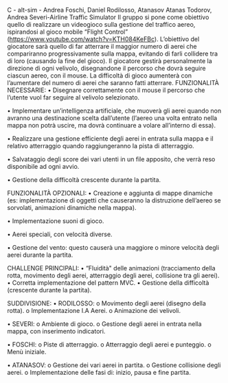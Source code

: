 C - alt-sim -
Andrea Foschi, Daniel Rodilosso, Atanasov Atanas Todorov, Andrea Severi-Airline Traffic Simulator
Il gruppo si pone come obiettivo quello di realizzare un videogioco sulla gestione del traffico aereo, ispirandosi al gioco mobile “Flight Control” (https://www.youtube.com/watch?v=KTH084KeFBc).
L’obiettivo del giocatore sarà quello di far atterrare il maggior numero di aerei che compariranno progressivamente sulla mappa, evitando di farli collidere tra di loro (causando la fine del gioco).
Il giocatore gestirà personalmente la direzione di ogni velivolo, disegnandone il percorso che dovrà seguire ciascun aereo, con il mouse.
La difficoltà di gioco aumenterà con l’aumentare del numero di aerei che saranno fatti atterrare.
FUNZIONALITÀ NECESSARIE:
•	Disegnare correttamente con il mouse il percorso che l’utente vuol far seguire al velivolo selezionato.

•	Implementare un’intelligenza artificiale, che muoverà gli aerei quando non avranno una destinazione scelta dall’utente (l’aereo una volta entrato nella mappa non potrà uscire, ma dovrà continuare a volare all’interno di essa).

•	Realizzare una gestione efficiente degli aerei in entrata sulla mappa e il relativo atterraggio quando raggiungeranno la pista di atterraggio.

•	Salvataggio degli score dei vari utenti in un file apposito, che verrà reso disponibile ad ogni avvio.

•	Gestione della difficoltà crescente durante la partita.

FUNZIONALITÀ OPZIONALI:
•	Creazione e aggiunta di mappe dinamiche (es: implementazione di oggetti che causeranno la distruzione dell’aereo se sorvolati, animazioni dinamiche nella mappa).

•	Implementazione suoni di gioco.

•	Aerei speciali, con velocità diverse.

•	Gestione del vento: questo causerà una maggiore o minore velocità degli aerei durante la partita.


CHALLENGE PRINCIPALI:
•	“Fluidità" delle animazioni (tracciamento della rotta, movimento degli aerei, atterraggio degli aerei, collisione tra gli aerei).
•	Corretta implementazione del pattern MVC.
•	Gestione della difficoltà (crescente durante la partita).
 
SUDDIVISIONE:
•	RODILOSSO:
o	Movimento degli aerei (disegno della rotta).
o	Implementazione I.A Aerei.
o	Animazione dei velivoli.

•	SEVERI:
o	Ambiente di gioco.
o	Gestione degli aerei in entrata nella mappa, con inserimento indicatori.

•	FOSCHI:
o	Piste di atterraggio.
o	Atterraggio degli aerei e punteggio.
o	Menù iniziale.

•	ATANASOV:
o	Gestione dei vari aerei in partita.
o	Gestione collisione degli aerei.
o	Implementazione delle fasi di: inizio, pausa e fine partita.


